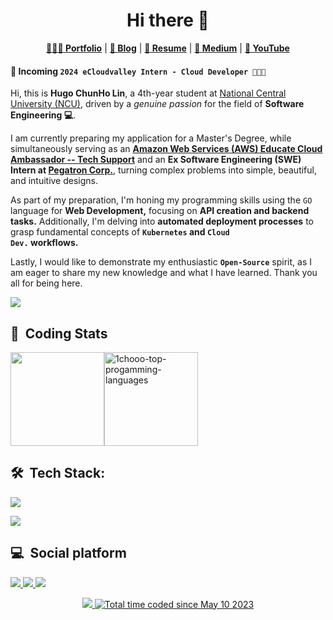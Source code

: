 <h1 align="center">
    Hi there 👋
</h1>

<!--<h3 align="center">
    This is Hugo ChunHo Lin 👨🏻‍💻
</h3> -->

<div align="center">
    <p>
        <a href="https://1chooo.com" target="_blank"><b>👨🏻‍💻 Portfolio</b></a> |
        <a href="https://1chooo.github.io/blog.1chooo.com/" target="_blank"><b>📓 Blog</b></a> |
        <a href="https://1chooo.com/cv.pdf" target="_blank"><b>🧳 Resume</b></a> |
        <a href="https://medium.com/@1chooo" target="_blank"><b>📠 Medium</b></a> |
        <a href="https://www.youtube.com/@1chooo607" target="_blank"><b>🎥 YouTube</b></a>
    </p>
</div>

#### 📢 **Incoming `2024 eCloudvalley Intern - Cloud Developer 👨🏻‍💻`**

Hi, this is **Hugo ChunHo Lin**, a 4th-year student at [National Central University (NCU)](https://www.ncu.edu.tw/), driven by a *genuine passion* for the field of **Software Engineering 💻**.

I am currently preparing my application for a Master's Degree, while simultaneously serving as an [**Amazon Web Services (AWS) Educate Cloud Ambassador -- Tech Support**](https://aws.amazon.com/tw/education/awseducate/) and an **Ex Software Engineering (SWE) Intern at [Pegatron Corp.](https://www.pegatroncorp.com/)**, turning complex problems into simple, beautiful, and intuitive designs.

As part of my preparation, I'm honing my programming skills using the `GO` language for **Web Development,** focusing on **API creation and backend tasks.** Additionally, I'm delving into **automated deployment processes** to grasp fundamental concepts of <strong><code>Kubernetes</code> and <code>Cloud Dev.</code> workflows.</strong>

Lastly, I would like to demonstrate my enthusiastic <strong><code>Open-Source</code></strong> spirit, as I am eager to share my new knowledge and what I have learned. Thank you all for being here.

<div align=left> 
  	<img src="https://github-stats-alpha.vercel.app/api?username=1chooo&cc=22272e&tc=37BCF6&ic=fff&bc=0000" />
</div>

## 📇 &nbsp;Coding Stats

<div style="display:flex;justify-content:left;">
	<img align="" height="150px" src="https://github-readme-stats-1chooo.vercel.app/api/top-langs/?username=1chooo&theme=react&langs_count=5&hide=tex,fortran,assembly,jupyter%20notebook,html＆hide_border=false&count_private=false&layout=compact&size_weight=1&count_weight=0" />
	<!-- <img align="" height="137px" src="https://github-readme-stats-1chooo.vercel.app/api/top-langs/?username=1chooo&theme=react&langs_count=5&hide=fortran,tex,assembly,jupyter%20notebook,html＆hide_border=false&count_private=false&layout=compact&size_weight=1&count_weight=0" /> -->
	<!-- <img align="" height="137px" src="https://github-readme-streak-stats.herokuapp.com/?user=1chooo&theme=vue-dark&hide_border=false" alt="1chooo-top-progamming-languages" /> -->
	<img align="" height="150px" src="https://github-readme-stats-1chooo.vercel.app/api?username=1chooo&theme=react&hide_border=false&count_private=true&show_icons=true&include_all_commits=false&number_format=long" alt="1chooo-top-progamming-languages" />
</div>

## 🛠 &nbsp;Tech Stack:

<p align="left">
	<a href="https://skillicons.dev">
		<img src="https://skillicons.dev/icons?i=python,go,cpp,c,js,java,latex,react,flutter" />
	</a>
</p>
<p align="left">
	<a href="https://skillicons.dev">
		<img src="https://skillicons.dev/icons?i=linux,githubactions,aws,git,docker,fastapi,flask,bash,gitlab" />
	</a>
</p>

<!-- <p align="left">
	<a href="https://skillicons.dev">
		<img src="https://skillicons.dev/icons?i=fastapi,flask,githubactions,docker,gitlab" />
	</a>
</p> -->

## 💻 &nbsp;Social platform

<p align="left">
	<a href="https://www.linkedin.com/in/1chooo/">
		<img src="https://skillicons.dev/icons?i=linkedin" />
	</a>
	<a href="https://www.instagram.com/lcho____/">
		<img src="https://skillicons.dev/icons?i=instagram" />
	</a>
	<!-- <a href="https://discord.com/invite/lcho#9239">
		<img src="https://skillicons.dev/icons?i=discord" />
	</a> -->
	<a href="https://www.instagram.com/lcho____/">
		<img src="https://skillicons.dev/icons?i=twitter" />
	</a>
</p>


<!-- <div align="center">
	<a href="https://visitcount.itsvg.in">
		<img src="https://visitcount.itsvg.in/api?id=1chooo&label=Profile%20Views&color=1&icon=2&pretty=false" height=20/>
	</a>
	<a href="https://wakatime.com/@de962691-c66a-4501-860f-eb122ac6ea13">
		<img src="https://wakatime.com/badge/user/de962691-c66a-4501-860f-eb122ac6ea13.svg?style=flat" alt="Total time coded since May 10 2023" height=20/>
	</a>
</div> -->

<div align="center">
	<a href="https://github.com/antonkomarev/github-profile-views-counter" target="_blank">
		<img src="https://komarev.com/ghpvc/?username=1chooo&style=for-the-badge" />
	</a>
	<a href="https://wakatime.com/@de962691-c66a-4501-860f-eb122ac6ea13" target="_blank">
		<img src="https://wakatime.com/badge/user/de962691-c66a-4501-860f-eb122ac6ea13.svg?style=for-the-badge" alt="Total time coded since May 10 2023" />
	</a>
</div>

<!-- [![1chooo's wakatime stats](https://github-readme-stats-git-master-1chooo.vercel.app/api/wakatime?username=1chooo&theme=vue-dark)](https://github.com/anuraghazra/github-readme-stats) -->
